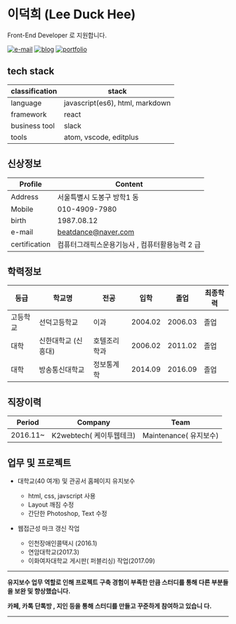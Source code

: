 # 이덕희 (Lee Duck Hee)

Front-End Developer 로 지원합니다.

[![e-mail](https://img.shields.io/badge/email-beatdance%40naver.com-blue.svg)](mailto:beatdance@naver.com)
[![blog](https://img.shields.io/badge/blog-shldhee.github.io-lightgrey.svg)](http://shldhee.github.io/)
[![portfolio](https://img.shields.io/badge/portfolio-bbaki.ivryo.net-brightgreen.svg)](http://bbaki.ivyro.net/bbaki)

## tech stack

| classification | stack                           |
| -------------- | ------------------------------- |
| language       | javascript(es6), html, markdown |
| framework      | react                           |
| business tool  | slack                           |
| tools          | atom, vscode, editplus          |

## 신상정보

| Profile       | Content                                        |
| ------------- | ---------------------------------------------- |
| Address       | 서울특별시 도봉구 방학1 동                     |
| Mobile        | 010-4909-7980                                  |
| birth         | 1987.08.12                                     |
| e-mail        | beatdance@naver.com                            |
| certification | 컴퓨터그래픽스운용기능사 , 컴퓨터활용능력 2 급 |

## 학력정보

| 등급     | 학교명              | 전공         | 입학    | 졸업    | 최종학력 |
| -------- | ------------------- | ------------ | ------- | ------- | -------- |
| 고등학교 | 선덕고등학교        | 이과         | 2004.02 | 2006.03 | 졸업     |
| 대학     | 신한대학교 (신흥대) | 호텔조리학과 | 2006.02 | 2011.02 | 졸업     |  |  |  |  |
| 대학     | 방송통신대학교      | 정보통계학   | 2014.09 | 2016.09 | 졸업     |

## 직장이력

| Period   | Company                  | Team                   |
| -------- | ------------------------ | ---------------------- |
| 2016.11~ | K2webtech( 케이투웹테크) | Maintenance( 유지보수) |

## 업무 및 프로젝트

* 대학교(40 여개) 및 관공서 홈페이지 유지보수

  * html, css, javscript 사용
  * Layout 깨짐 수정
  * 간단한 Photoshop, Text 수정

* 웹접근성 마크 갱신 작업
  * 인천장애인콜택시 (2016.1)
  * 연암대학교(2017.3)
  * 이화여자대학교 게시판( 퍼블리싱) 작업(2017.09)

---

**유지보수 업무 역할로 인해 프로젝트 구축 경험이 부족한 만큼 스터디를 통해 다른
부분들을 보완 및 향상했습니다.**

**카페, 카톡 단톡방 , 지인 등을 통해 스터디를 만들고 꾸준하게 참여하고 있습니
다.**

---
